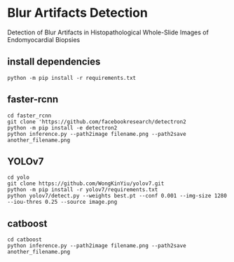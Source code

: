 # Blur Artifacts Detection 
Detection of Blur Artifacts in Histopathological Whole-Slide Images of Endomyocardial Biopsies

## install dependencies
```
python -m pip install -r requirements.txt
```

## faster-rcnn
```
cd faster_rcnn
git clone 'https://github.com/facebookresearch/detectron2
python -m pip install -e detectron2
python inference.py --path2image filename.png --path2save another_filename.png
```

## YOLOv7
```
cd yolo
git clone https://github.com/WongKinYiu/yolov7.git
python -m pip install -r yolov7/requirements.txt
python yolov7/detect.py --weights best.pt --conf 0.001 --img-size 1280 --iou-thres 0.25 --source image.png
```

## catboost
```
cd catboost
python inference.py --path2image filename.png --path2save another_filename.png
```

